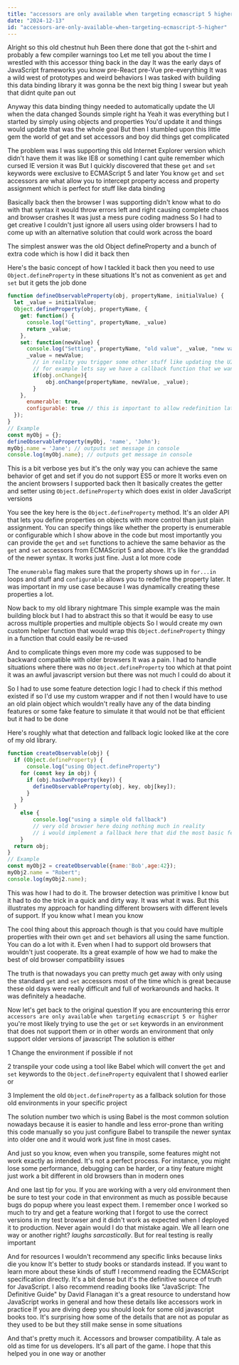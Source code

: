 ```yaml
---
title: "accessors are only available when targeting ecmascript 5 higher?"
date: "2024-12-13"
id: "accessors-are-only-available-when-targeting-ecmascript-5-higher"
---
```


Alright so this old chestnut huh Been there done that got the t-shirt and probably a few compiler warnings too Let me tell you about the time I wrestled with this accessor thing back in the day It was the early days of JavaScript frameworks you know pre-React pre-Vue pre-everything It was a wild west of prototypes and weird behaviors I was tasked with building this data binding library it was gonna be the next big thing I swear but yeah that didnt quite pan out

Anyway this data binding thingy needed to automatically update the UI when the data changed Sounds simple right ha Yeah it was everything but I started by simply using objects and properties You'd update it and things would update that was the whole goal But then I stumbled upon this little gem the world of get and set accessors and boy did things get complicated

The problem was I was supporting this old Internet Explorer version which didn't have them it was like IE8 or something I cant quite remember which cursed IE version it was But I quickly discovered that these `get` and `set` keywords were exclusive to ECMAScript 5 and later You know `get` and `set` accessors are what allow you to intercept property access and property assignment which is perfect for stuff like data binding

Basically back then the browser I was supporting didn't know what to do with that syntax it would throw errors left and right causing complete chaos and browser crashes It was just a mess pure coding madness So I had to get creative I couldn't just ignore all users using older browsers I had to come up with an alternative solution that could work across the board

The simplest answer was the old Object defineProperty and a bunch of extra code which is how I did it back then

Here's the basic concept of how I tackled it back then you need to use `Object.defineProperty` in these situations It's not as convenient as `get` and `set` but it gets the job done

```javascript
function defineObservableProperty(obj, propertyName, initialValue) {
  let _value = initialValue;
  Object.defineProperty(obj, propertyName, {
    get: function() {
      console.log("Getting", propertyName, _value)
      return _value;
    },
    set: function(newValue) {
      console.log("Setting", propertyName, "old value", _value, "new value", newValue)
      _value = newValue;
        // in reality you trigger some other stuff like updating the UI or whatever here
        // for example lets say we have a callback function that we want to use here
        if(obj.onChange){
            obj.onChange(propertyName, newValue, _value);
        }
    },
      enumerable: true,
      configurable: true // this is important to allow redefinition later
  });
}
// Example
const myObj = {};
defineObservableProperty(myObj, 'name', 'John');
myObj.name = 'Jane'; // outputs set message in console
console.log(myObj.name); // outputs get message in console
```

This is a bit verbose yes but it's the only way you can achieve the same behavior of get and set if you do not support ES5 or more It works even on the ancient browsers I supported back then It basically creates the getter and setter using `Object.defineProperty` which does exist in older JavaScript versions

You see the key here is the `Object.defineProperty` method. It's an older API that lets you define properties on objects with more control than just plain assignment. You can specify things like whether the property is enumerable or configurable which I show above in the code but most importantly you can provide the `get` and `set` functions to achieve the same behavior as the `get` and `set` accessors from ECMAScript 5 and above. It's like the granddad of the newer syntax. It works just fine. Just a lot more code

The `enumerable` flag makes sure that the property shows up in `for...in` loops and stuff and `configurable` allows you to redefine the property later. It was important in my use case because I was dynamically creating these properties a lot.

Now back to my old library nightmare This simple example was the main building block but I had to abstract this so that it would be easy to use across multiple properties and multiple objects So I would create my own custom helper function that would wrap this `Object.defineProperty` thingy in a function that could easily be re-used

And to complicate things even more my code was supposed to be backward compatible with older browsers It was a pain. I had to handle situations where there was no `Object.defineProperty` too which at that point it was an awful javascript version but there was not much I could do about it

So I had to use some feature detection logic I had to check if this method existed if so I'd use my custom wrapper and if not then I would have to use an old plain object which wouldn't really have any of the data binding features or some fake feature to simulate it that would not be that efficient but it had to be done

Here's roughly what that detection and fallback logic looked like at the core of my old library.

```javascript
function createObservable(obj) {
  if (Object.defineProperty) {
      console.log("using Object.defineProperty")
    for (const key in obj) {
      if (obj.hasOwnProperty(key)) {
        defineObservableProperty(obj, key, obj[key]);
      }
    }
  }
    else {
        console.log("using a simple old fallback")
        // very old browser here doing nothing much in reality
        // i would implement a fallback here that did the most basic feature to make it somewhat work
    }
  return obj;
}
// Example
const myObj2 = createObservable({name:'Bob',age:42});
myObj2.name = "Robert";
console.log(myObj2.name);
```

This was how I had to do it. The browser detection was primitive I know but it had to do the trick in a quick and dirty way. It was what it was. But this illustrates my approach for handling different browsers with different levels of support. If you know what I mean you know

The cool thing about this approach though is that you could have multiple properties with their own `get` and `set` behaviors all using the same function. You can do a lot with it. Even when I had to support old browsers that wouldn't just cooperate. Its a great example of how we had to make the best of old browser compatibility issues

The truth is that nowadays you can pretty much get away with only using the standard `get` and `set` accessors most of the time which is great because these old days were really difficult and full of workarounds and hacks. It was definitely a headache.

Now let's get back to the original question If you are encountering this error `accessors are only available when targeting ecmascript 5 or higher` you're most likely trying to use the `get` or `set` keywords in an environment that does not support them or in other words an environment that only support older versions of javascript The solution is either

1 Change the environment if possible if not

2 transpile your code using a tool like Babel which will convert the `get` and `set` keywords to the `Object.defineProperty` equivalent that I showed earlier or

3 Implement the old `Object.defineProperty` as a fallback solution for those old environments in your specific project

The solution number two which is using Babel is the most common solution nowadays because it is easier to handle and less error-prone than writing this code manually so you just configure Babel to transpile the newer syntax into older one and it would work just fine in most cases.

And just so you know, even when you transpile, some features might not work exactly as intended. It's not a perfect process. For instance, you might lose some performance, debugging can be harder, or a tiny feature might just work a bit different in old browsers than in modern ones

And one last tip for you. If you are working with a very old environment then be sure to test your code in that environment as much as possible because bugs do popup where you least expect them. I remember once I worked so much to try and get a feature working that I forgot to use the correct versions in my test browser and it didn't work as expected when I deployed it to production. Never again would I do that mistake again. We all learn one way or another right? *laughs sarcastically*. But for real testing is really important

And for resources I wouldn't recommend any specific links because links die you know It's better to study books or standards instead. If you want to learn more about these kinds of stuff I recommend reading the ECMAScript specification directly. It's a bit dense but it's the definitive source of truth for JavaScript. I also recommend reading books like "JavaScript: The Definitive Guide" by David Flanagan it's a great resource to understand how JavaScript works in general and how these details like accessors work in practice If you are diving deep you should look for some old javascript books too. It's surprising how some of the details that are not as popular as they used to be but they still make sense in some situations

And that's pretty much it. Accessors and browser compatibility. A tale as old as time for us developers. It's all part of the game. I hope that this helped you in one way or another
